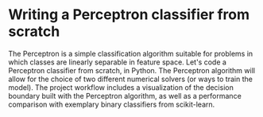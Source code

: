 # Writing a Perceptron classifier from scratch
The Perceptron is a simple classification algorithm suitable for problems in which classes are linearly separable in feature space. Let's code a Perceptron classifier from scratch, in Python. The Perceptron algorithm will allow for the choice of two different numerical solvers (or ways to train the model). The project workflow includes a visualization of the decision boundary built with the Perceptron algorithm, as well as a performance comparison with exemplary binary classifiers from scikit-learn.
